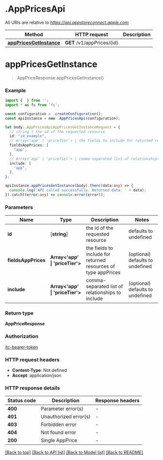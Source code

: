 # .AppPricesApi

All URIs are relative to *https://api.appstoreconnect.apple.com*

Method | HTTP request | Description
------------- | ------------- | -------------
[**appPricesGetInstance**](AppPricesApi.md#appPricesGetInstance) | **GET** /v1/appPrices/{id} | 


# **appPricesGetInstance**
> AppPriceResponse appPricesGetInstance()


### Example


```typescript
import {  } from '';
import * as fs from 'fs';

const configuration = .createConfiguration();
const apiInstance = new .AppPricesApi(configuration);

let body:.AppPricesApiAppPricesGetInstanceRequest = {
  // string | the id of the requested resource
  id: "id_example",
  // Array<'app' | 'priceTier'> | the fields to include for returned resources of type appPrices (optional)
  fieldsAppPrices: [
    "app",
  ],
  // Array<'app' | 'priceTier'> | comma-separated list of relationships to include (optional)
  include: [
    "app",
  ],
};

apiInstance.appPricesGetInstance(body).then((data:any) => {
  console.log('API called successfully. Returned data: ' + data);
}).catch((error:any) => console.error(error));
```


### Parameters

Name | Type | Description  | Notes
------------- | ------------- | ------------- | -------------
 **id** | [**string**] | the id of the requested resource | defaults to undefined
 **fieldsAppPrices** | **Array<&#39;app&#39; &#124; &#39;priceTier&#39;>** | the fields to include for returned resources of type appPrices | (optional) defaults to undefined
 **include** | **Array<&#39;app&#39; &#124; &#39;priceTier&#39;>** | comma-separated list of relationships to include | (optional) defaults to undefined


### Return type

**AppPriceResponse**

### Authorization

[itc-bearer-token](README.md#itc-bearer-token)

### HTTP request headers

 - **Content-Type**: Not defined
 - **Accept**: application/json


### HTTP response details
| Status code | Description | Response headers |
|-------------|-------------|------------------|
**400** | Parameter error(s) |  -  |
**401** | Unauthorized error(s) |  -  |
**403** | Forbidden error |  -  |
**404** | Not found error |  -  |
**200** | Single AppPrice |  -  |

[[Back to top]](#) [[Back to API list]](README.md#documentation-for-api-endpoints) [[Back to Model list]](README.md#documentation-for-models) [[Back to README]](README.md)


